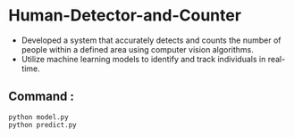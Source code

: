 # Human-Detector-and-Counter

-  Developed a system that accurately detects and counts the number of people within a defined area using
   computer vision algorithms.
- Utilize machine learning models to identify and track individuals in real-time.

## Command :

```
python model.py
python predict.py
```
